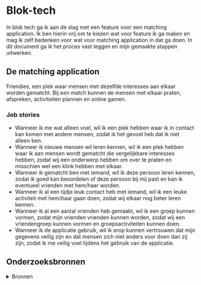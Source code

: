 # Blok-tech

In blok tech ga ik aan de slag met een feature voor een matching application. Ik ben hierin vrij om te kiezen wat voor feature ik ga maken en mag ik zelf bedenken voor wat voor matching application in dat ga doen. In dit document ga ik het proces vast leggen en mijn gemaakte stappen uitwerken.

## De matching application
Friendies, een plek waar mensen met dezelfde interesses aan elkaar worden gematcht. Bij een match kunnen de mensen met elkaar praten, afspreken, activiteiten plannen en online gamen. 

### Job stories
* Wanneer ik me wat alleen voel, wil ik een plek hebben waar ik in contact kan komen met andere mensen, zodat ik het gevoel heb dat ik niet alleen ben.
* Wanneer ik nieuwe mensen wil leren kennen, wil ik een plek hebben waar ik aan mensen wordt gematcht die vergelijkbare interesses hebben, zodat wij een onderwerp hebben om over te praten en misschien wel een klink hebben met elkaar.
* Wanneer ik gematcht ben met iemand, wil ik deze persoon leren kennen, zodat ik goed kan beoordelen of deze persoon bij mij past en kan ik eventueel vrienden met hem/haar worden.
* Wanneer ik al een tijdje leuk contact heb met iemand, wil ik een leuke activiteit met hem/haar gaan doen, zodat wij elkaar nog beter leren kennen.
* Wanneer ik al een aantal vrienden heb gemaakt, wil ik een groep kunnen vormen, zodat mijn vrienden vrienden kunnen worden, zodat wij een vriendengroep kunnen vormen en groepsactiviteiten kunnen doen.
* Wanneer ik de applicatie gebruik, wil ik erop kunnen vertrouwen dat mijn gegevens veilig zijn en dat mensen zich niet anders voor doen dan zij zijn, zodat ik me veilig voel tijdens het gebruik van de applicatie.

## Onderzoeksbronnen
<details>
  <summary>Bronnen</summary>
  
  * https://git-scm.com/book/en/v2
  
</details>
